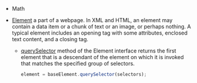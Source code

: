 - Math

- [Element](https://developer.mozilla.org/en-US/docs/Glossary/Element)
  a part of a webpage. In XML and HTML, an element may contain a data item or a chunk of text or an image, or perhaps nothing. A typical element includes an opening tag with some attributes, enclosed text content, and a closing tag.

  - [querySelector](https://developer.mozilla.org/en-US/docs/Web/API/Element/querySelector)
    method of the Element interface returns the first element that is a descendant of the element on which it is invoked that matches the specified group of selectors.

    ```javascript
    element = baseElement.querySelector(selectors);
    ```

```

```
